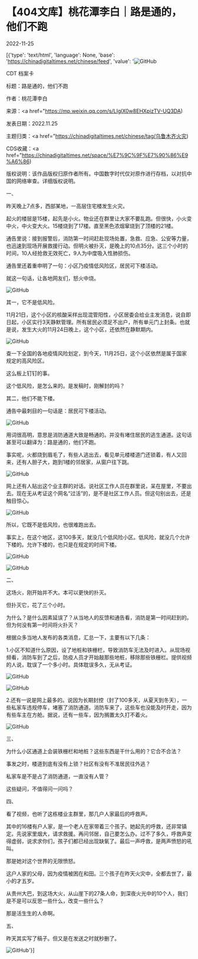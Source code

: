 # 【404文库】桃花潭李白｜路是通的，他们不跑

2022-11-25

[{'type': 'text/html', 'language': None, 'base': 'https://chinadigitaltimes.net/chinese/feed', 'value': '![GitHub](https://chinadigitaltimes.net/chinese/files/2022/11/image-1669389290956-768x485.png)

CDT 档案卡

标题：路是通的，他们不跑

作者：桃花潭李白

来源：<a href="https://mp.weixin.qq.com/s/LIglX0w8EHXpizTV-UQ3DA)

发表日期：2022.11.25

主题归类：<a href="https://chinadigitaltimes.net/chinese/tag/乌鲁木齐火灾)

CDS收藏：<a href="https://chinadigitaltimes.net/space/%E7%9C%9F%E7%90%86%E9%A6%86)

版权说明：该作品版权归原作者所有。中国数字时代仅对原作进行存档，以对抗中国的网络审查。详细版权说明。





一、

昨天晚上7点多，西部某地，一高层住宅楼发生火灾。

起火的楼层是15楼，起先是小火。物业还在群里让大家不要乱跑。但很快，小火变中火，中火变大火。15楼烧到了17楼。直至黑色浓烟窜烧到了顶楼的21楼。

通告里说：接到报警后，消防第一时间赶赴现场处置，急救、应急、公安等力量，也迅速到现场开展救援行动。但明火被扑灭，是晚上的10点35分。这三个小时的时间，10人经抢救无效死亡，9人为中度吸入性肺损伤。

通告里还着重申明了一句：小区乃疫情低风险区，居民可下楼活动。

就这一句话，让各地网友们，怒火中烧。

![GitHub](https://chinadigitaltimes.net/chinese/files/2022/11/post-690102-6380dda8c2aef.)

其一，它不是低风险。

11月21日，这个小区的核酸采样出现混管阳性，小区居委会给业主发消息，说自即日起，小区实行3天静默管理。所有居民必须足不出户，所有单元门上封条。也就是说，发生大火的11月24日晚上，这个小区，还依然在静默期内。

![GitHub](https://chinadigitaltimes.net/chinese/files/2022/11/post-690102-6380dda8cb9ff.)

查一下全国的各地疫情风险划定，到今天，11月25日，这个小区依然是属于国家规定的高风险区。

这么板上钉钉的事。

这个低风险，是怎么来的。是发稿时，刚解封的吗？

其二，他们不能下楼。

通告中最刺目的一句话是：居民可下楼活动。

![GitHub](https://chinadigitaltimes.net/chinese/files/2022/11/post-690102-6380dda8da377.)

用词很高明，意思是消防通道大致是畅通的。并没有堵住居民的逃生通道。这句话甚至可以翻译为：路是通的，他们不跑。

事实呢，火都烧到眉毛了，有些人逃出去，看见单元楼楼道门还锁着，有人又回来，还有人胆子大，跑到1楼的邻居家，从窗户往下跳。

![GitHub](https://chinadigitaltimes.net/chinese/files/2022/11/post-690102-6380dda8e7496.)

网上还有人贴出这个业主群的对话。说社区工作人员在群里说，呆在屋里，不要出去。现在无从考证这个网名“过活”的，是不是社区工作人员。但这句别出去，还是触目惊心。

![GitHub](https://chinadigitaltimes.net/chinese/files/2022/11/post-690102-6380dda8f12c1.)

所以，它既不是低风险，也很难跑出去。

事实上，在这个地区，这100多天，就没几个低风险小区。低风险，就没几个允许下楼的。允许下楼的，也只是在规定的时间下楼。

![GitHub](https://chinadigitaltimes.net/chinese/files/2022/11/post-690102-6380dda9088d0.)

![GitHub](https://chinadigitaltimes.net/chinese/files/2022/11/post-690102-6380dda91236f.)

二、

这场火，刚开始并不大。本可以更快的扑灭。

但扑灭它，花了三个小时。

为什么？是什么因素延误了？从当地人的反馈和通告看，消防是第一时间赶到的。但为何没有第一时间将火扑灭？

根据众多当地人发布的各类消息，汇总一下，主要有以下几条：

1.小区不知道什么原因，设了地桩和铁栅栏，导致消防车无法及时进入。从现场视频看，消防车到了之后，防疫人员才开始敲那些地桩，移除那些铁栅栏。提供视频的人说，耽误了一个多小时。具体耽误多久，无从考证。

![GitHub](https://chinadigitaltimes.net/chinese/files/2022/11/post-690102-6380dda91a0e6.)

![GitHub](https://chinadigitaltimes.net/chinese/files/2022/11/post-690102-6380dda921271.)

2.还有一说是网上最多的。说因为长期封控（封了100多天，从夏天到冬天），一些私家车违规停车，堵塞了消防通道。消防车来了，这些车也没能及时开走，因为有些车主在方舱。据说，还有一些车，因为搁置太久打不着火。

![GitHub](https://chinadigitaltimes.net/chinese/files/2022/11/post-690102-6380dda92a7ea.)

三、

为什么小区通道上会装铁栅栏和地桩？这些东西是干什么用的？它合不合法？

事发之时，楼道到底有没有上锁？社区有没有不准居民往外逃？

私家车是不是占了消防通道，一直没有人管？

这些疑问，不值得问一问吗？

四、

看了视频，也听了这栋楼业主群里，那几户人家最后的呼救声。

其中的16楼有户人家，是一个老人在家带着三个孩子。她起先的呼救，还非常镇定。先说家里烟大，请求救援。再问邻居，自己要怎么办。过不了多久，呼救声变得虚弱，说求求你们，孩子们都已经出现缺氧了。最后一声呼救，是两声愤怒的吼叫。

那是她对这个世界的无限愤怒。

这户人家的父母，因为疫情被困在和田。三个孩子在昨天火灾中，全都去世了，最小的才五岁。

从贵州大巴，到这场大火，从山崖下的27条人命，到深夜火光中的10个人，我们是不是可以反思一些什么，改变一些什么？

那是活生生的人命啊。

五、

昨天其实写了稿子。但又是在发送之时就秒删了。

![GitHub](https://chinadigitaltimes.net/chinese/files/2022/11/post-690102-6380dda9325b8.)'}]